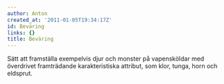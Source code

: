 ```yaml
---
author: Anton
created_at: '2011-01-05T19:34:17Z'
id: Beväring
links: {}
title: Beväring
---
```


Sätt att framställa exempelvis djur och monster på vapensköldar med överdrivet framträdande
karakteristiska attribut, som klor, tunga, horn och eldsprut.
